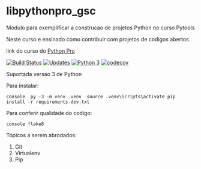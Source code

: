 # libpythonpro_gsc

Modulo para exemplificar a construcao de projetos Python no curso Pytools

Neste curso e ensinado como contribuir com projetos de codigos abertos

link do curso do [Python Pro](https://pythonpro.com.br/)

[![Build Status](https://app.travis-ci.com/guisouco/libpythonpro_gsc.svg?branch=main)](https://app.travis-ci.com/guisouco/libpythonpro_gsc)
[![Updates](https://pyup.io/repos/github/guisouco/libpythonpro_gsc/shield.svg)](https://pyup.io/repos/github/guisouco/libpythonpro_gsc/)
[![Python 3](https://pyup.io/repos/github/guisouco/libpythonpro_gsc/python-3-shield.svg)](https://pyup.io/repos/github/guisouco/libpythonpro_gsc/)
[![codecov](https://codecov.io/gh/guisouco/libpythonpro_gsc/branch/main/graph/badge.svg?token=5RIBGQDMJ8)](https://codecov.io/gh/guisouco/libpythonpro_gsc)

Suportada versao 3 de Python

Para instalar:

``console 
py -3 -m venv .venv 
source .venv\Scripts\activate
pip install -r requirements-dev.txt``


Para conferir qualidade do codigo:

``console
flake8``

Tópicos a serem abrodados: 
1. Git
2. Virtualenv
3. Pip
